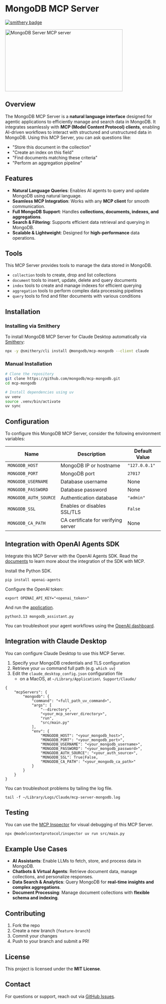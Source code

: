 # MongoDB MCP Server
[![smithery badge](https://smithery.ai/badge/@mongodb/mcp-mongodb)](https://smithery.ai/server/@mongodb/mcp-mongodb)

<a href="https://glama.ai/mcp/servers/@mongodb/mcp-mongodb">
  <img width="380" height="200" src="https://glama.ai/mcp/servers/@mongodb/mcp-mongodb/badge" alt="MongoDB Server MCP server" />
</a>

## Overview
The MongoDB MCP Server is a **natural language interface** designed for agentic applications to efficiently manage and search data in MongoDB. It integrates seamlessly with **MCP (Model Content Protocol) clients**, enabling AI-driven workflows to interact with structured and unstructured data in MongoDB. Using this MCP Server, you can ask questions like:

- "Store this document in the collection"
- "Create an index on this field"
- "Find documents matching these criteria"
- "Perform an aggregation pipeline"

## Features
- **Natural Language Queries**: Enables AI agents to query and update MongoDB using natural language.
- **Seamless MCP Integration**: Works with any **MCP client** for smooth communication.
- **Full MongoDB Support**: Handles **collections, documents, indexes, and aggregations**.
- **Search & Filtering**: Supports efficient data retrieval and querying in MongoDB.
- **Scalable & Lightweight**: Designed for **high-performance** data operations.

## Tools

This MCP Server provides tools to manage the data stored in MongoDB.

- `collection` tools to create, drop and list collections
- `document` tools to insert, update, delete and query documents
- `index` tools to create and manage indexes for efficient querying
- `aggregation` tools to perform complex data processing pipelines
- `query` tools to find and filter documents with various conditions

## Installation

### Installing via Smithery

To install MongoDB MCP Server for Claude Desktop automatically via [Smithery](https://smithery.ai/server/@mongodb/mcp-mongodb):

```bash
npx -y @smithery/cli install @mongodb/mcp-mongodb --client claude
```

### Manual Installation
```sh
# Clone the repository
git clone https://github.com/mongodb/mcp-mongodb.git
cd mcp-mongodb

# Install dependencies using uv
uv venv
source .venv/bin/activate
uv sync
```

## Configuration

To configure this MongoDB MCP Server, consider the following environment variables:

| Name                    | Description                                               | Default Value |
|-------------------------|-----------------------------------------------------------|---------------|
| `MONGODB_HOST`          | MongoDB IP or hostname                                    | `"127.0.0.1"` |
| `MONGODB_PORT`          | MongoDB port                                              | `27017`       |
| `MONGODB_USERNAME`      | Database username                                         | None          |
| `MONGODB_PASSWORD`      | Database password                                         | None          |
| `MONGODB_AUTH_SOURCE`   | Authentication database                                   | `"admin"`     |
| `MONGODB_SSL`           | Enables or disables SSL/TLS                               | `False`       |
| `MONGODB_CA_PATH`       | CA certificate for verifying server                       | None          |

## Integration with OpenAI Agents SDK

Integrate this MCP Server with the OpenAI Agents SDK. Read the [documents](https://openai.github.io/openai-agents-python/mcp/) to learn more about the integration of the SDK with MCP.

Install the Python SDK.

```commandline
pip install openai-agents
```

Configure the OpenAI token:

```commandline
export OPENAI_API_KEY="<openai_token>"
```

And run the [application](./examples/mongodb_assistant.py).

```commandline
python3.13 mongodb_assistant.py 
```

You can troubleshoot your agent workflows using the [OpenAI dashboard](https://platform.openai.com/traces/).

## Integration with Claude Desktop
You can configure Claude Desktop to use this MCP Server.

1. Specify your MongoDB credentials and TLS configuration
2. Retrieve your `uv` command full path (e.g. `which uv`)
3. Edit the `claude_desktop_config.json` configuration file 
   - on a MacOS, at `~/Library/Application\ Support/Claude/`

```commandline
{
    "mcpServers": {
        "mongodb": {
            "command": "<full_path_uv_command>",
            "args": [
                "--directory",
                "<your_mcp_server_directory>",
                "run",
                "src/main.py"
            ],
            "env": {
                "MONGODB_HOST": "<your_mongodb_host>",
                "MONGODB_PORT": "<your_mongodb_port>",
                "MONGODB_USERNAME": "<your_mongodb_username>",
                "MONGODB_PASSWORD": "<your_mongodb_password>",
                "MONGODB_AUTH_SOURCE": "<your_auth_source>",
                "MONGODB_SSL": True|False,
                "MONGODB_CA_PATH": "<your_mongodb_ca_path>"
            }
        }
    }
}
```

You can troubleshoot problems by tailing the log file.

```commandline
tail -f ~/Library/Logs/Claude/mcp-server-mongodb.log
```

## Testing

You can use the [MCP Inspector](https://modelcontextprotocol.io/docs/tools/inspector) for visual debugging of this MCP Server.

```sh
npx @modelcontextprotocol/inspector uv run src/main.py
```

## Example Use Cases
- **AI Assistants**: Enable LLMs to fetch, store, and process data in MongoDB.
- **Chatbots & Virtual Agents**: Retrieve document data, manage collections, and personalize responses.
- **Data Search & Analytics**: Query MongoDB for **real-time insights and complex aggregations**.
- **Document Processing**: Manage document collections with **flexible schema and indexing**.

## Contributing
1. Fork the repo
2. Create a new branch (`feature-branch`)
3. Commit your changes
4. Push to your branch and submit a PR!

## License
This project is licensed under the **MIT License**.

## Contact
For questions or support, reach out via [GitHub Issues](https://github.com/mongodb/mcp-mongodb/issues).
